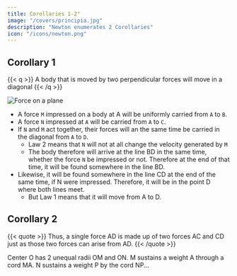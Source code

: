 ```yaml
---
title: Corollaries 1-2"
image: "/covers/principia.jpg"
description: "Newton enumerates 2 Corollaries"
icon: "/icons/newton.png"
---
```



## Corollary 1

{{< q >}}
A body that is moved by two perpendicular forces will move in a diagonal
{{< /q >}}


![Force on a plane](/graphics/physics/mnabcd.png)

- A force `M` impressed on a body at A will be uniformly carried from `A` to `B`. 
- A force `N` impressed  at `A` will be carried from `A` to `C`. 
- If `N` and `M` act together, their forces will an the same time be carried in the diagonal from `A` to `D`.
  - Law 2 means that `N` will not at all change the velocity generated by `M` <!-- , , by which the body is carried towards the line BD. -->
  - The body therefore will arrive at the line BD in the same time, whether the force `N` be impressed or not. Therefore at the end of that time, it will be found somewhere in the line BD.
- Likewise, it will be found somewhere in the line CD at the end of the same time, if N were impressed.  Therefore, it will be in the point D where both lines meet. 
  - But Law 1 means that it will move from A to D. 


## Corollary 2

{{< quote >}}
Thus, a single force AD is made up of two forces AC and CD just as those two forces can arise from AD.
{{< /quote >}}

Center O has 2 unequal radii OM and ON. M sustains a weight A through a cord MA. N sustains a weight P by the cord NP...

<!-- 
s MA and NP, and the forces of those weights move the wheel. 

The center O draws the right line KOL, meeting the cords perpendicularly in K and L; and from the centre O, with OL the greater of the distances  -->

<!-- OK
MA
lei
arid
OL,
describe a circle, meeting the cord
D and drawing OD, make AC paral-
and DC perpendicular thereto. Now, it
in 
being indifferent whether the points K, L, D, of
the cords be lixed to the plane of the wheel or
the weights will have the same effect
whether they are suspended from the points
and L. Let the whole force
and L, or from
not,
K
D
A
of the weight
be represented by the line AD,
and let it be resolved into the forces
and
AC
CD
OD
;
of which the force
AC,
drawing the radius
but
directly from the centre, will have no effect to move the wheel
the
will
have
the other force DC, drawing the radius
perpendicularly,
to
that
same effect as if it drew perpendicularly the radius
equal
:
DO
OD
OL
is, it
w ill have the same
A
weight
as the force
ilar triangles
effect as the
DC
is to
ADC, DOK),
as
weight P,
the force
OK
to
OD
DA
if that
;
to
is weight
the that is (because of the sim
or OL. Therefore the weights
;
A
and P, which are reciprocally as the radii OK and OL that lie in the same
right line, will be equipollent, and so remain in equilibrio which is the well
;
known property
of the balance, the lever, and the wheel. If either weight is
in
than
this
ratio, its force to move the wheel will be so much greater.
greater
If the weight p, equal to the weight P, is partly suspended by the
draw p}i, NH, the
cord NJO, partly sustained by the oblique plane
and if
former perpendicular to the horizon, the latter to the plane
the force of the weight p tending downwards is represented by the line
If there was any plane
/?H, it may be resolved into the forces joN, HN.
pG
;
pG
;
pG
in a line
/?Q, perpendicular to the cord y?N, cutting the other plane
parallel to the horizon, and the weight p was supported only by those
would press those planes perpendicularly with the forces
pN, HN; to wit, the plane joQ, with the force joN, and the plane pG with
the force HN.
And therefore if the plane pQ was taken away, so thnt
planes
pQ, pG,
it
the weight might stretch the cord, because the cord, now sustaining the
weight, supplies the place of the plane that was removed, it will be strained
by the same force joN which pressed upon the plane before.
Therefore,
the tension of this oblique cord joN will be to that of the other perpendic
ular cord
as jt?N to joH.
And therefore if the weight p is to the
PN
A
compounded of the reciprocal ratio of the least distances
PN, AM, from the centre of the wheel, and of the direct ratio of
the
weights will have the same effect towards moving the wheel,
pH tojoN,
and will therefore sustain each other as any one may find by experiment.
But the weight p pressing upon those two oblique planes, may be con
sidered as a wedge between the two internal surfaces of a body split by it;
and hence tlif ft IV.P* of th^ ^dge and the mallet may be determined; foi
weight
in a ratio
of the cords


8G
because the force with which the weight p presses the plane pQi is to the
force with which the same, whether by its own gravity, or by the blow of
a mallet, is impelled in the direction of the line joH towards both the
and to the force with which it presses the other
planes, as joN to
pH
plane
from
;
as joN to NH.
And thus the force of the screw
a like resolution of forces it being no other than a
pG,
;
may
be deduced
wedge impelled

Therefore the use of this Corollary spreads far and wide, and by that diffusive extent the truth thereof is farther confirmed.

For on what has been said depends the whole doctrine of mechanics variously demonstrated by different authors.

with the force of a lever.
For from hence are easily

deduced the forces of machines, which are compounded of wheels, pullics,
and weights, ascending directly or obliquely, and other mechan
levers, cords,
ical
powers

as also the force of the tendons to move the bones of animals.

 -->